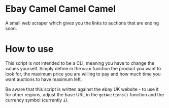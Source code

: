 Ebay Camel Camel Camel
=====================

A small web scraper which gives you the links to auctions that are ending soon.

# How to use
This script is not intended to be a CLI, meaning you have to change the values yourself. Simply define in the `main` function the product you want to look for, the maximum price you are willing to pay and how much time you want auctions to have maximum left.

Be aware that this script is written against the ebay UK website - to use it for other regions, adjust the base URL in the `getAuctions()` function and the currency symbol (currently `£`).
